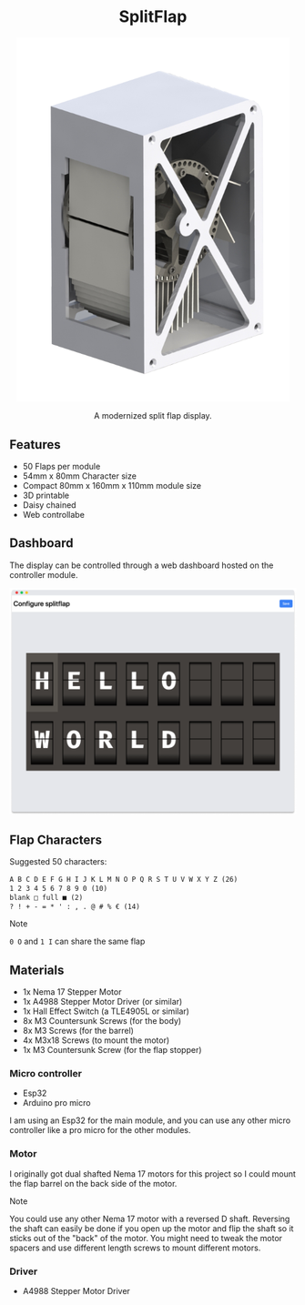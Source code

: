 <h1 align="center">SplitFlap</h1>

<p align="center">
  <img src="./docs/assets/splitFlap2.png" alt="Split flap module" width="480">
</p>

<p align="center">A modernized split flap display.</p>

## Features

- 50 Flaps per module
- 54mm x 80mm Character size
- Compact 80mm x 160mm x 110mm module size
- 3D printable
- Daisy chained
- Web controllabe

## Dashboard

The display can be controlled through a web dashboard hosted on the controller module.

![Dashboard](./docs/assets/splitflap-dashboard.png)

## Flap Characters

Suggested 50 characters:

```
A B C D E F G H I J K L M N O P Q R S T U V W X Y Z (26)
1 2 3 4 5 6 7 8 9 0 (10)
blank □ full ■ (2)
? ! + - = * ' : , . @ # % € (14)
```

 <!-- $ & ^ ; -->

> [!NOTE]  
> `0 O` and `1 I` can share the same flap

## Materials

- 1x Nema 17 Stepper Motor
- 1x A4988 Stepper Motor Driver (or similar)
- 1x Hall Effect Switch (a TLE4905L or similar)
- 8x M3 Countersunk Screws (for the body)
- 8x M3 Screws (for the barrel)
- 4x M3x18 Screws (to mount the motor)
- 1x M3 Countersunk Screw (for the flap stopper)

### Micro controller

- Esp32
- Arduino pro micro

I am using an Esp32 for the main module, and you can use any other micro controller like a pro micro for the other modules.

### Motor

I originally got dual shafted Nema 17 motors for this project so I could mount the flap barrel on the back side of the motor.

> [!NOTE]  
> You could use any other Nema 17 motor with a reversed D shaft.
> Reversing the shaft can easily be done if you open up the motor and flip the shaft so it sticks out of the "back" of the motor.
> You might need to tweak the motor spacers and use different length screws to mount different motors.

### Driver

- A4988 Stepper Motor Driver
